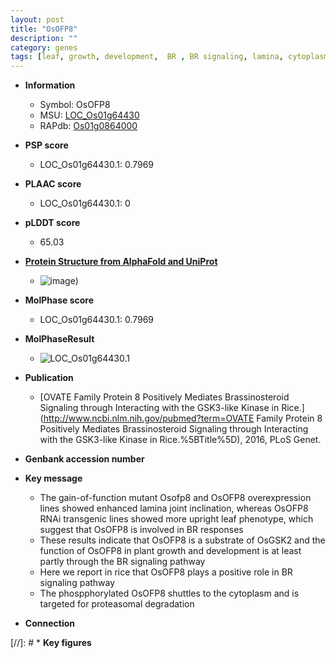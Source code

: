 ```yaml
---
layout: post
title: "OsOFP8"
description: ""
category: genes
tags: [leaf, growth, development,  BR , BR signaling, lamina, cytoplasm, plant growth, lamina joint]
---
```


* **Information**  
    + Symbol: OsOFP8  
    + MSU: [LOC_Os01g64430](http://rice.plantbiology.msu.edu/cgi-bin/ORF_infopage.cgi?orf=LOC_Os01g64430)  
    + RAPdb: [Os01g0864000](http://rapdb.dna.affrc.go.jp/viewer/gbrowse_details/irgsp1?name=Os01g0864000)  

* **PSP score**  
    + LOC_Os01g64430.1: 0.7969 

* **PLAAC score**  
    + LOC_Os01g64430.1: 0 

* **pLDDT score**
    + 65.03

* **[Protein Structure from AlphaFold and UniProt](https://www.uniprot.org/uniprotkb/Q94CV1/entry#structure)**
    + ![image](https://ricepsp.github.io/images/Q9/AF-Q94CV1-F1.png))

* **MolPhase score**
    + LOC_Os01g64430.1: 0.7969

* **MolPhaseResult**
    + ![LOC_Os01g64430.1](https://ricepsp.github.io/pictures/LOC_Os01g/LOC_Os01g64430.1.png)

* **Publication**  
    + [OVATE Family Protein 8 Positively Mediates Brassinosteroid Signaling through Interacting with the GSK3-like Kinase in Rice.](http://www.ncbi.nlm.nih.gov/pubmed?term=OVATE Family Protein 8 Positively Mediates Brassinosteroid Signaling through Interacting with the GSK3-like Kinase in Rice.%5BTitle%5D), 2016, PLoS Genet.

* **Genbank accession number**  

* **Key message**  
    + The gain-of-function mutant Osofp8 and OsOFP8 overexpression lines showed enhanced lamina joint inclination, whereas OsOFP8 RNAi transgenic lines showed more upright leaf phenotype, which suggest that OsOFP8 is involved in BR responses
    + These results indicate that OsOFP8 is a substrate of OsGSK2 and the function of OsOFP8 in plant growth and development is at least partly through the BR signaling pathway
    + Here we report in rice that OsOFP8 plays a positive role in BR signaling pathway
    + The phospphorylated OsOFP8 shuttles to the cytoplasm and is targeted for proteasomal degradation

* **Connection**  

[//]: # * **Key figures**  


